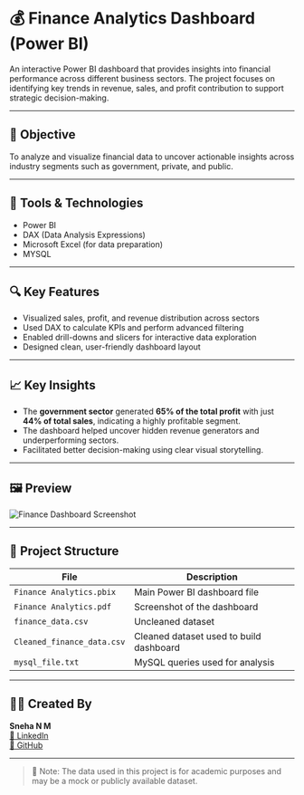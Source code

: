 # 💰 Finance Analytics Dashboard (Power BI)

An interactive Power BI dashboard that provides insights into financial performance across different business sectors. The project focuses on identifying key trends in revenue, sales, and profit contribution to support strategic decision-making.

---

## 📌 Objective

To analyze and visualize financial data to uncover actionable insights across industry segments such as government, private, and public.

---

## 🧰 Tools & Technologies
- Power BI
- DAX (Data Analysis Expressions)
- Microsoft Excel (for data preparation)
- MYSQL

---

## 🔍 Key Features
- Visualized sales, profit, and revenue distribution across sectors
- Used DAX to calculate KPIs and perform advanced filtering
- Enabled drill-downs and slicers for interactive data exploration
- Designed clean, user-friendly dashboard layout

---

## 📈 Key Insights
- The **government sector** generated **65% of the total profit** with just **44% of total sales**, indicating a highly profitable segment.
- The dashboard helped uncover hidden revenue generators and underperforming sectors.
- Facilitated better decision-making using clear visual storytelling.

---

## 🖼 Preview

![Finance Dashboard Screenshot](dashboard.png)

---

## 📁 Project Structure

| File | Description |
|------|-------------|
| `Finance Analytics.pbix` | Main Power BI dashboard file |
| `Finance Analytics.pdf` | Screenshot of the dashboard |
| `finance_data.csv` |  Uncleaned dataset  |
| `Cleaned_finance_data.csv` |  Cleaned dataset used to build dashboard |
| `mysql_file.txt` |  MySQL queries used for analysis  |

---

## 👩‍💻 Created By

**Sneha N M**  
[🔗 LinkedIn](https://www.linkedin.com/in/sneha-n-mohan/)  
[🔗 GitHub](https://github.com/SnehaNM1)

---

> 📢 Note: The data used in this project is for academic purposes and may be a mock or publicly available dataset.
